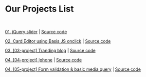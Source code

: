 # Our Projects List

<br>

<a href="https://kumarpremjeet.github.io/Our-projects/"> 01. jQuery slider</a> | <a href="https://github.com/kumarpremjeet/Our-projects/blob/main/index.html"> Source code</a> <br>

<a href="https://kumarpremjeet.github.io/Our-projects/02-Project.html"> 02. Card Editor using Basis JS onclick</a>  |  <a href="https://github.com/kumarpremjeet/Our-projects/blob/main/02-Project.html"> Source code</a>  <br>

<a href="https://kumarpremjeet.github.io/Our-projects/03-project.html"> 03. [03-project] Tranding blog</a>  |  <a href="https://github.com/kumarpremjeet/Our-projects/blob/main/03-project.html"> Source code</a>  <br>

<a href="https://kumarpremjeet.github.io/Our-projects/04-project.html"> 04. [04-project] Iphone</a>  |  <a href="https://github.com/kumarpremjeet/Our-projects/blob/main/04-project.html"> Source code</a>  <br>

<a href="https://kumarpremjeet.github.io/Our-projects/05-project.html"> 04. [05-project] Form validation & basic media query</a>  | <a href="https://github.com/kumarpremjeet/Our-projects/blob/main/05-project.html"> Source code</a>   <br>







